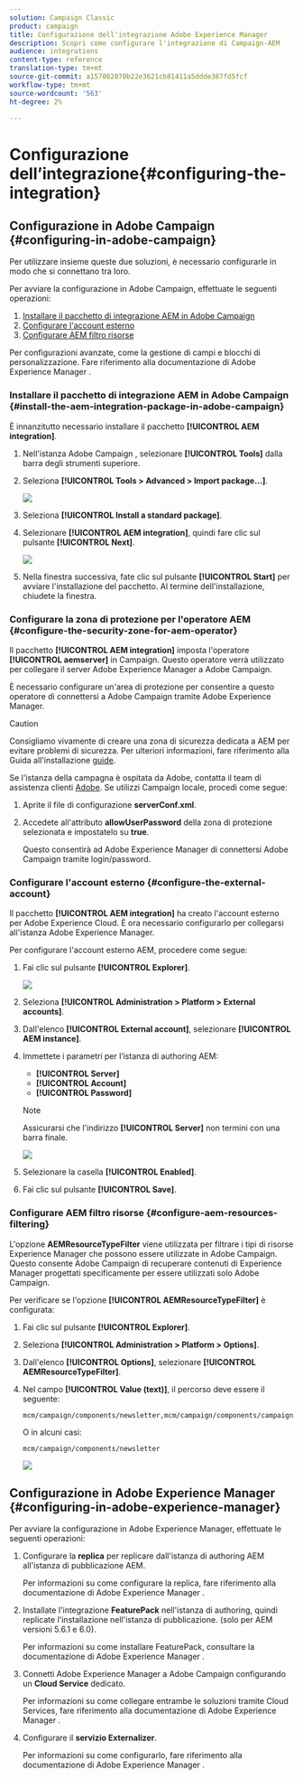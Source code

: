 ```yaml
---
solution: Campaign Classic
product: campaign
title: Configurazione dell'integrazione Adobe Experience Manager
description: Scopri come configurare l'integrazione di Campaign-AEM
audience: integrations
content-type: reference
translation-type: tm+mt
source-git-commit: a157082070b22e3621cb81411a5ddde387fd5fcf
workflow-type: tm+mt
source-wordcount: '563'
ht-degree: 2%

---
```



# Configurazione dell’integrazione{#configuring-the-integration}

## Configurazione in  Adobe Campaign {#configuring-in-adobe-campaign}

Per utilizzare insieme queste due soluzioni, è necessario configurarle in modo che si connettano tra loro.

Per avviare la configurazione in  Adobe Campaign, effettuate le seguenti operazioni:

1. [Installare il pacchetto di integrazione AEM in  Adobe Campaign](#install-the-aem-integration-package-in-adobe-campaign)
1. [Configurare l&#39;account esterno](#configure-the-external-account)
1. [Configurare AEM filtro risorse](#configure-aem-resources-filtering)

Per configurazioni avanzate, come la gestione di campi e blocchi di personalizzazione. Fare riferimento alla documentazione di Adobe Experience Manager [](https://helpx.adobe.com/experience-manager/6-5/sites/administering/using/campaignonpremise.html).

### Installare il pacchetto di integrazione AEM in  Adobe Campaign {#install-the-aem-integration-package-in-adobe-campaign}

È innanzitutto necessario installare il pacchetto **[!UICONTROL AEM integration]**.

1. Nell&#39;istanza Adobe Campaign , selezionare **[!UICONTROL Tools]** dalla barra degli strumenti superiore.
1. Seleziona **[!UICONTROL Tools > Advanced > Import package...]**.

   ![](assets/aem_config_1.png)

1. Seleziona **[!UICONTROL Install a standard package]**.
1. Selezionare **[!UICONTROL AEM integration]**, quindi fare clic sul pulsante **[!UICONTROL Next]**.

   ![](assets/aem_config_2.png)

1. Nella finestra successiva, fate clic sul pulsante **[!UICONTROL Start]** per avviare l&#39;installazione del pacchetto. Al termine dell&#39;installazione, chiudete la finestra.

### Configurare la zona di protezione per l&#39;operatore AEM {#configure-the-security-zone-for-aem-operator}

Il pacchetto **[!UICONTROL AEM integration]** imposta l&#39;operatore **[!UICONTROL aemserver]** in Campaign. Questo operatore verrà utilizzato per collegare il server Adobe Experience Manager a  Adobe Campaign.

È necessario configurare un&#39;area di protezione per consentire a questo operatore di connettersi a  Adobe Campaign tramite Adobe Experience Manager.

>[!CAUTION]
>
>Consigliamo vivamente di creare una zona di sicurezza dedicata a AEM per evitare problemi di sicurezza. Per ulteriori informazioni, fare riferimento alla Guida all&#39;installazione [guide](../../installation/using/configuring-campaign-server.md#defining-security-zones).

Se l&#39;istanza della campagna è ospitata da  Adobe, contatta il team di assistenza clienti [ Adobe](https://helpx.adobe.com/enterprise/admin-guide.html/enterprise/using/support-for-experience-cloud.ug.html). Se utilizzi Campaign locale, procedi come segue:

1. Aprite il file di configurazione **serverConf.xml**.
1. Accedete all&#39;attributo **allowUserPassword** della zona di protezione selezionata e impostatelo su **true**.

   Questo consentirà ad Adobe Experience Manager di connettersi  Adobe Campaign tramite login/password.

### Configurare l&#39;account esterno {#configure-the-external-account}

Il pacchetto **[!UICONTROL AEM integration]** ha creato l&#39;account esterno per Adobe Experience Cloud. È ora necessario configurarlo per collegarsi all&#39;istanza Adobe Experience Manager.

Per configurare l&#39;account esterno AEM, procedere come segue:

1. Fai clic sul pulsante **[!UICONTROL Explorer]**.

   ![](assets/aem_config_3.png)

1. Seleziona **[!UICONTROL Administration > Platform > External accounts]**.
1. Dall&#39;elenco **[!UICONTROL External account]**, selezionare **[!UICONTROL AEM instance]**.
1. Immettete i parametri per l’istanza di authoring AEM:

   * **[!UICONTROL Server]**
   * **[!UICONTROL Account]**
   * **[!UICONTROL Password]**

   >[!NOTE]
   >
   >Assicurarsi che l&#39;indirizzo **[!UICONTROL Server]** non termini con una barra finale.

   ![](assets/aem_config_4.png)

1. Selezionare la casella **[!UICONTROL Enabled]**.
1. Fai clic sul pulsante **[!UICONTROL Save]**.

### Configurare AEM filtro risorse {#configure-aem-resources-filtering}

L&#39;opzione **AEMResourceTypeFilter** viene utilizzata per filtrare i tipi di risorse  Experience Manager che possono essere utilizzate in  Adobe Campaign. Questo consente  Adobe Campaign di recuperare  contenuti di Experience Manager progettati specificamente per essere utilizzati  solo Adobe Campaign.

Per verificare se l&#39;opzione **[!UICONTROL AEMResourceTypeFilter]** è configurata:

1. Fai clic sul pulsante **[!UICONTROL Explorer]**.
1. Seleziona **[!UICONTROL Administration > Platform > Options]**.
1. Dall&#39;elenco **[!UICONTROL Options]**, selezionare **[!UICONTROL AEMResourceTypeFilter]**.
1. Nel campo **[!UICONTROL Value (text)]**, il percorso deve essere il seguente:

   ```
   mcm/campaign/components/newsletter,mcm/campaign/components/campaign_newsletterpage,mcm/neolane/components/newsletter
   ```

   O in alcuni casi:

   ```
   mcm/campaign/components/newsletter
   ```

   ![](assets/aem_config_5.png)

## Configurazione in Adobe Experience Manager {#configuring-in-adobe-experience-manager}

Per avviare la configurazione in Adobe Experience Manager, effettuate le seguenti operazioni:

1. Configurare la **replica** per replicare dall&#39;istanza di authoring AEM all&#39;istanza di pubblicazione AEM.

   Per informazioni su come configurare la replica, fare riferimento alla documentazione di Adobe Experience Manager [](https://helpx.adobe.com/experience-manager/6-5/sites/deploying/using/replication.html).

1. Installate l&#39;integrazione **FeaturePack** nell&#39;istanza di authoring, quindi replicate l&#39;installazione nell&#39;istanza di pubblicazione. (solo per AEM versioni 5.6.1 e 6.0).

   Per informazioni su come installare FeaturePack, consultare la documentazione di Adobe Experience Manager [](https://helpx.adobe.com/experience-manager/aem-previous-versions.html).

1. Connetti Adobe Experience Manager a  Adobe Campaign configurando un **Cloud Service** dedicato.

   Per informazioni su come collegare entrambe le soluzioni tramite Cloud Services, fare riferimento alla documentazione di Adobe Experience Manager [](https://helpx.adobe.com/experience-manager/6-5/sites/administering/using/campaignonpremise.html#ConfiguringAdobeExperienceManager) .

1. Configurare il **servizio Externalizer**.

   Per informazioni su come configurarlo, fare riferimento alla documentazione di Adobe Experience Manager [](https://helpx.adobe.com/experience-manager/6-5/sites/developing/using/externalizer.html).

